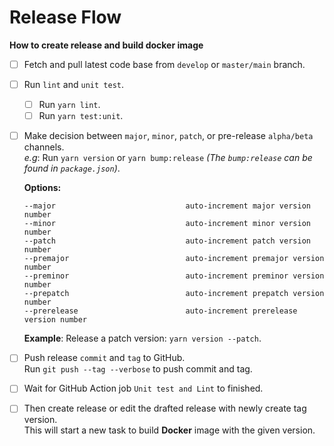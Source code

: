# Release Flow

**How to create release and build docker image**

- [ ] Fetch and pull latest code base from `develop` or `master/main` branch.
- [ ] Run `lint` and `unit test`.
  - [ ] Run `yarn lint`.
  - [ ] Run `yarn test:unit`.
- [ ] Make decision between `major`, `minor`, `patch`, or pre-release `alpha/beta` channels.  
  *e.g*: Run `yarn version` or `yarn bump:release` *(The `bump:release` can be found in `package.json`)*.

  **Options:**
  ```
  --major                             auto-increment major version number
  --minor                             auto-increment minor version number
  --patch                             auto-increment patch version number
  --premajor                          auto-increment premajor version number
  --preminor                          auto-increment preminor version number
  --prepatch                          auto-increment prepatch version number
  --prerelease                        auto-increment prerelease version number
  ```

  **Example**: Release a patch version: `yarn version --patch`.
- [ ] Push release `commit` and `tag` to GitHub.  
  Run `git push --tag --verbose` to push commit and tag.
- [ ] Wait for GitHub Action job `Unit test and Lint` to finished.
- [ ] Then create release or edit the drafted release with newly create tag version.  
  This will start a new task to build **Docker** image with the given version.
